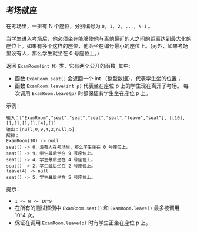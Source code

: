 ## 考场就座

在考场里，一排有 N 个座位，分别编号为 `0, 1, 2, ..., N-1` 。

当学生进入考场后，他必须坐在能够使他与离他最近的人之间的距离达到最大化的座位上。如果有多个这样的座位，他会坐在编号最小的座位上。(另外，如果考场里没有人，那么学生就坐在 0 号座位上。)

返回 `ExamRoom(int N)` 类，它有两个公开的函数, 其中:

* 函数 `ExamRoom.seat()` 会返回一个 int （整型数据），代表学生坐的位置；
* 函数 `ExamRoom.leave(int p)` 代表坐在座位 p 上的学生现在离开了考场。 每次调用 `ExamRoom.leave(p)` 时都保证有学生坐在座位 p 上。


示例：

```
输入：["ExamRoom","seat","seat","seat","seat","leave","seat"], [[10],[],[],[],[],[4],[]]
输出：[null,0,9,4,2,null,5]
解释：
ExamRoom(10) -> null
seat() -> 0，没有人在考场里，那么学生坐在 0 号座位上。
seat() -> 9，学生最后坐在 9 号座位上。
seat() -> 4，学生最后坐在 4 号座位上。
seat() -> 2，学生最后坐在 2 号座位上。
leave(4) -> null
seat() -> 5，学生最后坐在 5 号座位上。
```

提示：

* `1 <= N <= 10^9`
* 在所有的测试样例中 `ExamRoom.seat()` 和 `ExamRoom.leave()` 最多被调用 10^4 次。
* 保证在调用 `ExamRoom.leave(p)` 时有学生正坐在座位 p 上。